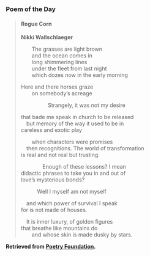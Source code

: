### Poem of the Day

> #### Rogue Corn
> **Nikki Wallschlaeger**
> 
> &emsp;&emsp;The grasses are light brown  
> &emsp;&emsp;and the ocean comes in  
> &emsp;&emsp;long shimmering lines  
> &emsp;&emsp;under the fleet from last night  
> &emsp;&emsp;which dozes now in the early morning
> 
> Here and there horses graze  
> &emsp;&emsp;on somebody’s acreage
> 
> &emsp;&emsp;&emsp;&emsp;&emsp;Strangely, it was not my desire
> 
> that bade me speak in church to be released  
> &emsp;but memory of the way it used to be in  
> careless and exotic play
> 
> &emsp;&emsp;when characters were promises  
> &emsp;then recognitions.  The world of transformation  
> is real and not real but trusting.
> 
> &emsp;&emsp;&emsp;&emsp;Enough of these lessons?  I mean  
> didactic phrases to take you in and out of  
> love’s mysterious bonds?
> 
> &emsp;&emsp;&emsp;Well I myself am not myself
> 
> &emsp;and which power of survival I speak  
> for is not made of houses.
> 
> &emsp;It is inner luxury, of golden figures  
> that breathe like mountains do  
> &emsp;&emsp;and whose skin is made dusky by stars.

**Retrieved from [Poetry Foundation](https://www.poetryfoundation.org/poems/54952/september-56d235ec984d8).**